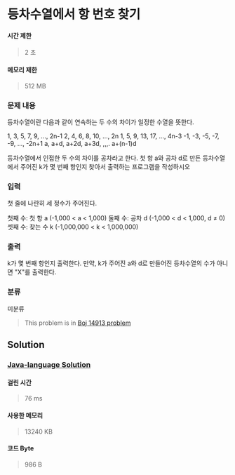 # 등차수열에서 항 번호 찾기
#### 시간 제한
> 2 초
#### 메모리 제한
> 512 MB
### 문제 내용

등차수열이란 다음과 같이 연속하는 두 수의 차이가 일정한 수열을 뜻한다.

1, 3, 5, 7, 9, ..., 2n-1
2, 4, 6, 8, 10, ..., 2n
1, 5, 9, 13, 17, ..., 4n-3
-1, -3, -5, -7, -9, ..., -2n+1
a, a+d, a+2d, a+3d, ,,,. a+(n-1)d

등차수열에서 인접한 두 수의 차이를 공차라고 한다.
첫 항 a와 공차 d로 만든 등차수열에서 주어진 k가 몇 번째 항인지 찾아서 출력하는 프로그램을 작성하시오

### 입력

첫 줄에 나란히 세 정수가 주어진다.

첫째 수: 첫 항 a (-1,000 < a < 1,000)
둘째 수: 공차 d (-1,000 < d < 1,000, d ≠ 0)
셋째 수: 찾는 수 k (-1,000,000 < k < 1,000,000)


### 출력

k가 몇 번째 항인지 출력한다. 만약, k가 주어진 a와 d로 만들어진 등차수열의 수가 아니면 "X"를 출력한다.

### 분류
미분류
> This problem is in [Boj 14913 problem](https://www.acmicpc.net/problem/14913)

## Solution
### [Java-language Solution](./main.java)
#### 걸린 시간
> 76 ms
#### 사용한 메모리
> 13240 KB
#### 코드 Byte
> 986 B
